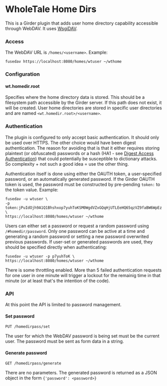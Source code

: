# WholeTale Home Dirs

This is a Girder plugin that adds user home directory capability accessible
through WebDAV. It uses [WsgiDAV](https://github.com/mar10/wsgidav).

### Access

The WebDAV URL is `/homes/<username>`. Example:

    fusedav https://localhost:8080/homes/wtuser ~/wthome

### Configuration

#### wt.homedir.root

Specifies where the home directory data is stored. This should be a filesystem
path accessible by the Girder server. If this path does not exist, it will be created. User home directories are stored in specific user directories and are named `<wt.homedir.root>/<username>`.

### Authentication

The plugin is configured to only accept basic authentication. It should only be
used over HTTPS. The other choice would have been digest authentication. The reason for avoiding that is that it either requires storing plaintext (or obfuscated) passwords or a hash (HA1 - see [Digest Access Authentication](https://en.wikipedia.org/wiki/Digest_access_authentication)) that could potentially be susceptible to dictionary attacks. So complexity + not such a good idea = use the other thing.

Authentication itself is done using either the OAUTH token, a user-specified password, or an automatically generated password. If the Girder OAUTH token is used, the password must be constructed by pre-pending `token:` to the token value. Example:

    fusedav -u wtuser \
    -p token:jPuIdOjh9A1Q1Bhshxop7yuhToKSM0WgdVZxGQqHjUTLEeHQ65qzVZ9faBW6WpEz \
    https://localhost:8080/homes/wtuser ~/wthome

Users can either set a password or request a random password using `/#homedir/password`. Only one password can be active at a time and generating a random password or setting a new password overwrited previous passwords. If user-set or generated passwords are used, they should be specified directly when authenticating:

    fusedav -u wtuser -p p7yuhToK \
    https://localhost:8080/homes/wtuser ~/wthome

There is some throttling enabled. More than 5 failed authentication requests for one user in one minute will trigger a lockout for the remainig time in that minute (or at least that's the intention of the code).

### API

At this point the API is limited to password management.

#### Set password

```
PUT /homedirpass/set
```

The user for which the WebDAV password is being set must be the current user. The password must be sent as form data in a string.

#### Generate password

```
GET /homedirpass/generate
```

There are no parameters. The generated password is returned as a JSON object in the form `{'password': <password>}`
